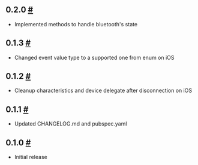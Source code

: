 <div class="changelog-entry">
<h2 class="changelog-version hash-header" id="0.2.0">0.2.0 <a href="#014" class="hash-link">#</a></h2>
<div class="changelog-content">
<ul>
<li>Implemented methods to handle bluetooth's state</li>
</ul>
</div>
</div>

<div class="changelog-entry">
<h2 class="changelog-version hash-header" id="0.1.3">0.1.3 <a href="#013" class="hash-link">#</a></h2>
<div class="changelog-content">
<ul>
<li>Changed event value type to a supported one from enum on iOS</li>
</ul>
</div>
</div>

<div class="changelog-entry">
<h2 class="changelog-version hash-header" id="0.1.2">0.1.2 <a href="#012" class="hash-link">#</a></h2>
<div class="changelog-content">
<ul>
<li>Cleanup characteristics and device delegate after disconnection on iOS</li>
</ul>
</div>
</div>

<div class="changelog-entry">
<h2 class="changelog-version hash-header" id="0.1.1">0.1.1 <a href="#011" class="hash-link">#</a></h2>
<div class="changelog-content">
<ul>
<li>Updated CHANGELOG.md and pubspec.yaml</li>
</ul>
</div>
</div>

<div class="changelog-entry">
<h2 class="changelog-version hash-header" id="0.1.0">0.1.0 <a href="#010" class="hash-link">#</a></h2>
<div class="changelog-content">
<ul>
<li>Initial release</li>
</ul>
</div>
</div>
